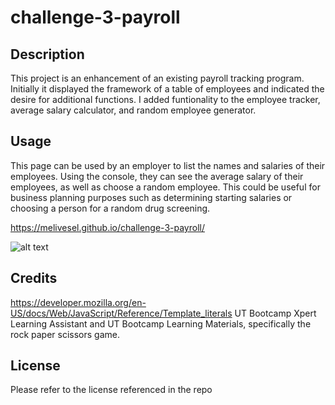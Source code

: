 # challenge-3-payroll

## Description


This project is an enhancement of an existing payroll tracking program. Initially it displayed the framework of a table of employees and indicated the desire for additional functions. I added funtionality to the employee tracker, average salary calculator, and random employee generator. 

## Usage

This page can be used by an employer to list the names and salaries of their employees. Using the console, they can see the average salary of their employees, as well as choose a random employee. This could be useful for business planning purposes such as determining starting salaries or choosing a person for a random drug screening. 

https://melivesel.github.io/challenge-3-payroll/

![alt text](assets/images/screenshot.png)


## Credits

https://developer.mozilla.org/en-US/docs/Web/JavaScript/Reference/Template_literals
UT Bootcamp Xpert Learning Assistant and UT Bootcamp Learning Materials, specifically the rock paper scissors game. 


## License

Please refer to the license referenced in the repo

